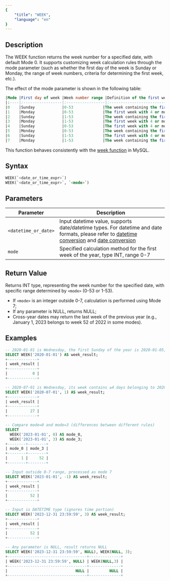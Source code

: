 ```yaml
---
{
    "title": "WEEK",
    "language": "en"
}
---
```


## Description

The WEEK function returns the week number for a specified date, with default Mode 0. It supports customizing week calculation rules through the mode parameter (such as whether the first day of the week is Sunday or Monday, the range of week numbers, criteria for determining the first week, etc.).

The effect of the mode parameter is shown in the following table:

```sql
|Mode |First day of week |Week number range |Definition of the first week                     |
|:----|:-----------------|:-----------------|:------------------------------------------------|
|0    |Sunday            |0-53             |The week containing the first Sunday of the year |
|1    |Monday            |0-53             |The first week with 4 or more days in this year  |
|2    |Sunday            |1-53             |The week containing the first Sunday of the year |
|3    |Monday            |1-53             |The first week with 4 or more days in this year  |
|4    |Sunday            |0-53             |The first week with 4 or more days in this year  |
|5    |Monday            |0-53             |The week containing the first Monday of the year |
|6    |Sunday            |1-53             |The first week with 4 or more days in this year  |
|7    |Monday            |1-53             |The week containing the first Monday of the year |
```

This function behaves consistently with the [week function](https://dev.mysql.com/doc/refman/8.4/en/date-and-time-functions.html#function_week) in MySQL.

## Syntax
```sql
WEEK(`<date_or_time_expr>`)
WEEK(`<date_or_time_expr>`, `<mode>`)
```

## Parameters

| Parameter | Description |
|-----------|-------------|
| `<datetime_or_date>` | Input datetime value, supports date/datetime types. For datetime and date formats, please refer to [datetime conversion](../../../../../current/sql-manual/basic-element/sql-data-types/conversion/datetime-conversion) and [date conversion](../../../../../current/sql-manual/basic-element/sql-data-types/conversion/date-conversion) |
| `mode` | Specified calculation method for the first week of the year, type INT, range 0-7 |

## Return Value
Returns INT type, representing the week number for the specified date, with specific range determined by `<mode>` (0-53 or 1-53).

- If `<mode>` is an integer outside 0-7, calculation is performed using Mode 7;
- If any parameter is NULL, returns NULL;
- Cross-year dates may return the last week of the previous year (e.g., January 1, 2023 belongs to week 52 of 2022 in some modes).

## Examples
```sql
-- 2020-01-01 is Wednesday, the first Sunday of the year is 2020-01-05, so it belongs to week 0
SELECT WEEK('2020-01-01') AS week_result;
+-------------+
| week_result |
+-------------+
|           0 |
+-------------+

-- 2020-07-01 is Wednesday, its week contains ≥4 days belonging to 2020, so it's week 27
SELECT WEEK('2020-07-01', 1) AS week_result;
+-------------+
| week_result |
+-------------+
|          27 |
+-------------+

-- Compare mode=0 and mode=3 (differences between different rules)
SELECT 
  WEEK('2023-01-01', 0) AS mode_0, 
  WEEK('2023-01-01', 3) AS mode_3;  
+--------+--------+
| mode_0 | mode_3 |
+--------+--------+
|      1 |     52 |
+--------+--------+

-- Input outside 0-7 range, processed as mode 7
SELECT WEEK('2023-01-01', -1) AS week_result;
+-------------+
| week_result |
+-------------+
|          52 |
+-------------+

-- Input is DATETIME type (ignores time portion)
SELECT WEEK('2023-12-31 23:59:59', 3) AS week_result;
+-------------+
| week_result |
+-------------+
|          52 |  
+-------------+

-- Any parameter is NULL, result returns NULL
SELECT WEEK('2023-12-31 23:59:59', NULL), WEEK(NULL, 3);
+-----------------------------------+--------------+
| WEEK('2023-12-31 23:59:59', NULL) | WEEK(NULL,3) |
+-----------------------------------+--------------+
|                              NULL |         NULL |
+-----------------------------------+--------------+
```
